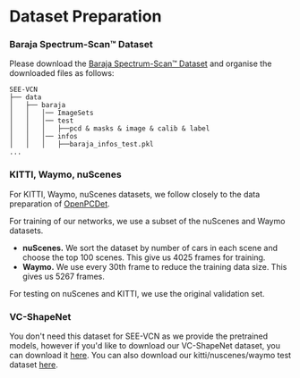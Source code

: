 # Dataset Preparation

### Baraja Spectrum-Scan™ Dataset
Please download the [Baraja Spectrum-Scan™ Dataset](https://unisyd-my.sharepoint.com/:u:/g/personal/julie_berrioperez_sydney_edu_au/EbBLKPoamxJGh6gmTAAv9hgBqo0w_d7JrHOfCzitZ8xI5Q?e=cP3uwH) and organise the downloaded files as follows:
```
SEE-VCN
├── data
│   ├── baraja
│   │   │── ImageSets
│   │   │── test
│   │   │   ├──pcd & masks & image & calib & label
│   │   │── infos
│   │   │   ├──baraja_infos_test.pkl
...
```

### KITTI, Waymo, nuScenes
For KITTI, Waymo, nuScenes datasets, we follow closely to the data preparation of [OpenPCDet](https://github.com/open-mmlab/OpenPCDet/blob/master/docs/GETTING_STARTED.md). 

For training of our networks, we use a subset of the nuScenes and Waymo datasets.
- **nuScenes.** We sort the dataset by number of cars in each scene and choose the top 100 scenes. This give us 4025 frames for training. 
- **Waymo.** We use every 30th frame to reduce the training data size. This gives us 5267 frames.

For testing on nuScenes and KITTI, we use the original validation set.

### VC-ShapeNet
You don't need this dataset for SEE-VCN as we provide the pretrained models, however if you'd like to download our VC-ShapeNet dataset, you can download it [here](https://unisyd-my.sharepoint.com/:u:/g/personal/julie_berrioperez_sydney_edu_au/EeB6XBooMkdArv1xgRVMja0BcVvt63C2vzHTi-PjAnpQzQ?e=iyhPWj).
You can also download our kitti/nuscenes/waymo test dataset [here](https://unisyd-my.sharepoint.com/:u:/g/personal/julie_berrioperez_sydney_edu_au/Ect6piVGprBJsrymXueeHooBiQAn7z2hxUelpECDQOyS3Q?e=H6Jc58).



